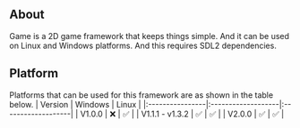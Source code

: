 ## About
Game is a 2D game framework that keeps things simple.
And it can be used on Linux and Windows platforms.
And this requires SDL2 dependencies.

## Platform
Platforms that can be used for this framework are as shown in the table below.
| Version         | Windows            | Linux              |
|:----------------|:-------------------|:-------------------|
| V1.0.0          | :x:                | :white_check_mark: |
| V1.1.1 - v1.3.2 | :white_check_mark: | :white_check_mark: |
| V2.0.0          | :white_check_mark: | :white_check_mark: |
